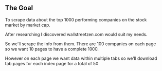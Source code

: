 ## The Goal

To scrape data about the top 1000 performing companies on the stock market by market cap.

After researching I discovered wallstreetzen.com would suit my needs.

So we'll scrape the info from them. There are 100 companies on each page so we want 10 pages to have a complete 1000.

However on each page we want data within multiple tabs so we'll download tab pages for each index page for a total of 50